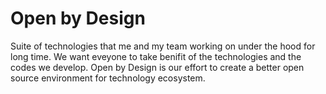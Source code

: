 # Open by Design

Suite of technologies that me and my team working on under the hood for long time. We want eveyone to take benifit of the technologies and the codes we develop. Open by Design is our effort to create a better open source environment for technology ecosystem.
